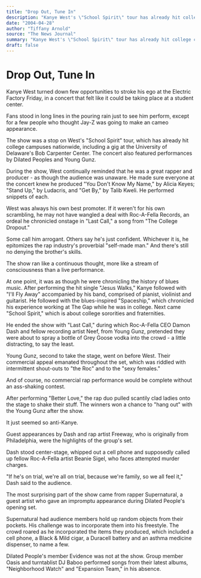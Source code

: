 ```yaml
---
title: "Drop Out, Tune In"
description: "Kanye West's \"School Spirit\" tour has already hit college campuses nationwide. The concert featured performances by Dilated Peoples and Young Gunz. West was always his own best promoter. \"Last Call,\" ..."
date: "2004-04-28"
author: "Tiffany Arnold"
source: "The News Journal"
summary: "Kanye West's \"School Spirit\" tour has already hit college campuses nationwide. The concert featured performances by Dilated Peoples and Young Gunz. West was always his own best promoter. \"Last Call,\" a song from \"The College Dropout,\" ran like a continuous thought."
draft: false
---
```


# Drop Out, Tune In

Kanye West turned down few opportunities to stroke his ego at the Electric Factory Friday, in a concert that felt like it could be taking place at a student center.

Fans stood in long lines in the pouring rain just to see him perform, except for a few people who thought Jay-Z was going to make an cameo appearance.

The show was a stop on West's "School Spirit" tour, which has already hit college campuses nationwide, including a gig at the University of Delaware's Bob Carpenter Center. The concert also featured performances by Dilated Peoples and Young Gunz.

During the show, West continually reminded that he was a great rapper and producer - as though the audience was unaware. He made sure everyone at the concert knew he produced "You Don't Know My Name," by Alicia Keyes; "Stand Up," by Ludacris, and "Get By," by Talib Kweli. He performed snippets of each.

West was always his own best promoter. If it weren't for his own scrambling, he may not have wangled a deal with Roc-A-Fella Records, an ordeal he chronicled onstage in "Last Call," a song from "The College Dropout."

Some call him arrogant. Others say he's just confident. Whichever it is, he epitomizes the rap industry's proverbial "self-made man." And there's still no denying the brother's skills.

The show ran like a continuous thought, more like a stream of consciousness than a live performance.

At one point, it was as though he were chronicling the history of blues music. After performing the hit single "Jesus Walks," Kanye followed with "I'll Fly Away" accompanied by his band, comprised of pianist, violinist and guitarist. He followed with the blues-inspired "Spaceship," which chronicled his experience working at The Gap while he was in college. Next came "School Spirit," which is about college sororities and fraternities.

He ended the show with "Last Call," during which Roc-A-Fella CEO Damon Dash and fellow recording artist Neef, from Young Gunz, pretended they were about to spray a bottle of Grey Goose vodka into the crowd - a little distracting, to say the least.

Young Gunz, second to take the stage, went on before West. Their commercial appeal emanated throughout the set, which was riddled with intermittent shout-outs to "the Roc" and to the "sexy females."

And of course, no commercial rap performance would be complete without an ass-shaking contest.

After performing "Better Love," the rap duo pulled scantily clad ladies onto the stage to shake their stuff. The winners won a chance to "hang out" with the Young Gunz after the show.

It just seemed so anti-Kanye.

Guest appearances by Dash and rap artist Freeway, who is originally from Philadelphia, were the highlights of the group's set.

Dash stood center-stage, whipped out a cell phone and supposedly called up fellow Roc-A-Fella artist Beanie Sigel, who faces attempted murder charges.

"If he's on trial, we're all on trial, because we're family, so we all feel it," Dash said to the audience.

The most surprising part of the show came from rapper Supernatural, a guest artist who gave an impromptu appearance during Dilated People's opening set.

Supernatural had audience members hold up random objects from their pockets. His challenge was to incorporate them into his freestyle. The crowd roared as he incorporated the items they produced, which included a cell phone, a Black & Mild cigar, a Duracell battery and an asthma medicine dispenser, to name a few.

Dilated People's member Evidence was not at the show. Group member Oasis and turntablist DJ Baboo performed songs from their latest albums, "Neighborhood Watch" and "Expansion Team," in his absence.
